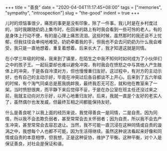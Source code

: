 +++
title = "善良"
date = "2020-04-04T11:17:45+08:00"
tags = ["memories", "sympathy", "introspection"]
slug = "the-good"
indent = true
+++

儿时的烦恼事很少，痛苦的事更是没有印象，除了一件事。我儿时是在乡村度过的，当时我跟随奶奶上集市时，在回来的路上有时我会看到一些可怜的老人，有的是身体上行动不便，有的是心理上痛苦流泪。这些时候，虽然那时的我还谈不上忧郁，但我往往会单纯地难受。奶奶牵着我的手，但我也不会去问奶奶为什么我会难受，我只是一直地想着，重复着想着。后来长大了，我才知道这就是同情。

在小学三年级的时候，我来到了镇里，在陌生之中我不知何时如何成为了小伙伴们之中的孩子王。一起玩耍却也难以避免冲突，有时我会在愤怒之中与其他人产生肢体上的冲突，于是各自冷漠对方，但也慢慢重归友好。这过程中，有对方的主动示好，也有自己的主动示好，毕竟在冲突过后各自都谈不上开心。后来到了五六年级的时候，有个淘气同桌总是惹我挑衅我，最终我忍无可忍，就和他在教室来了一架。当时愤怒很爽，而平静下来后觉得不妥，于是在办公室在班主任还没过来之前，我就主动向对方示好，以开心地重归友好。后来，我就一直是个友好的老实人了，虽然偶尔也发发威，但最终互相之间都能保持友好。

什么是善良呢？以我上面的经历来说，我觉得善良一是同情，二是自责。因为同情，所以我不会去欺负弱者，甚至常常会去关怀弱者；因为自责，所以我不会去产生冲突，甚至常常会去容忍退让。当然，我不可能一直沉浸在这种同情或自责的漩涡之中，我想每个人也都不可能，因为生活得继续。虽然这种说法看起来好像和同情或自责的本意相悖，但我想，正是这种妥协，维护了平衡。这种平衡，对个人是保证善良，对社会是保证和谐。
